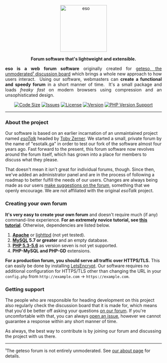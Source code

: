 <div align="center">

<img src="https://grntbg.github.io/esodev/img/logo.svg" alt="eso" width="150"/><br>

**Forum software that's lightweight and extensible.**

<p align="justify"><b>eso is a web forum software</b> originally created for <a href="https://esotalk.net">geteso, the unmoderated¹ discussion board</a> which brings a whole new approach to how users interact.&nbsp&nbspUsing our software, webmasters can <b>create a functional and speedy forum</b> in a short manner of time.&nbsp&nbspIt's a small package and loads <i>freaky fast</i> on modern browsers using compression and an unsophisticated design.

[![Code Size](https://img.shields.io/github/languages/code-size/geteso/eso?style=plastic)]()
[![Issues](https://img.shields.io/github/issues/geteso/eso?style=plastic)]()
[![License](https://img.shields.io/github/license/geteso/eso?style=plastic)]()
[![Version](https://img.shields.io/github/v/release/geteso/eso?include_prereleases&style=plastic)]()
[![PHP Version Support](https://img.shields.io/badge/php-%5E5.6.4-blue?style=plastic)]()

</div>

---

### About the project
Our software is based on an earlier incarnation of an unmaintained project named [*esoTalk*](https://github.com/esotalk/esoTalk) headed by <a href="http://tobyzerner.com/">Toby Zerner</a>.  We started a small, private forum by the name of "esotalk.ga" in order to test our fork of the software almost four years ago.  Fast forward to the present, this forum software now revolves around the forum itself, which has grown into a place for members to discuss what they please.

That doesn't mean it isn't great for individual forums, though.  Since then, we've added an administrator panel and are in the process of following a roadmap to better fulfill the needs of our users.  Changes are always being made as our users [make suggestions on the forum](https://geteso.org/1020/), something that we openly encourage.  We are not affiliated with the original *esoTalk* project.

### Creating your own forum
**It's very easy to create your own forum** and doesn't require much (if any) command-line experience.  **For an extremely novice tutorial, see [this tutorial](https://github.com/geteso/eso/wiki/The-beginner's-guide-to-creating-your-forum)**.  Otherwise, dependencies are listed below.

1. **[Apache](https://apache.org)** or [lighttpd](https://www.lighttpd.net) (not yet tested).
2. **[MySQL](https://www.mysql.com) 5.7 or greater** and an empty database.
2. **[PHP 5.3-5.6](https://www.php.net/releases/5_6_0.php)** as version seven is not yet supported.
4. **PHP-MySQL and PHP-GD** extensions.

**For a production forum, you should serve all traffic over HTTPS/TLS.**  This can easily be done by installing [LetsEncrypt](https://letsencrypt.org/).  Our software requires no additional configuration for HTTPS/TLS other than changing the URL in your `config.php` from `http://example.com` -> `https://example.com`.

### Getting support
The people who are responsible for heading development on this project also regularly check the discussion board that it is made for, which means that you'd be better off asking your questions [on our forum](https://geteso.org).  If you're uncomfortable with that, you can always [open an issue](https://github.com/geteso/eso/issues), however we cannot guarantee a response within any short manner of time.

As always, the best way to contribute is by joining our forum and discussing the project with us there.

---

¹The geteso forum is not entirely unmoderated.  See [our about page](https://geteso.org/about/2) for details.
